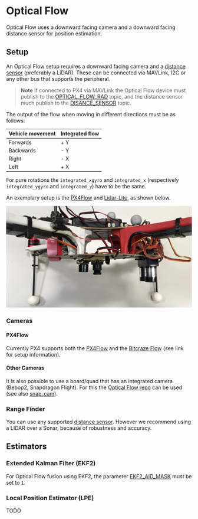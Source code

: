 # Optical Flow

Optical Flow uses a downward facing camera and a downward facing distance sensor for position estimation.

## Setup

An Optical Flow setup requires a downward facing camera and a [distance sensor](../sensor/rangefinders.md) (preferably a LiDAR).
These can be connected via MAVLink, I2C or any other bus that supports the peripheral.

> **Note** If connected to PX4 via MAVLink
  the Optical Flow device must publish to the [OPTICAL_FLOW_RAD](https://mavlink.io/en/messages/common.html#OPTICAL_FLOW_RAD) topic,
  and the distance sensor much publish to the [DISANCE_SENSOR](https://mavlink.io/en/messages/common.html#DISTANCE_SENSOR) topic.

The output of the flow when moving in different directions must be as follows:

| Vehicle movement | Integrated flow |
| -- | -- |
| Forwards | + Y |
| Backwards | - Y |
| Right | - X |
| Left | + X |

For pure rotations the `integrated_xgyro` and `integrated_x` (respectively `integrated_ygyro` and `integrated_y`) have to be the same.

An exemplary setup is the [PX4Flow](../sensor/px4flow.md) and [Lidar-Lite](../sensor/lidar_lite.md), as shown below.

![Optical flow lidar attached](../../assets/hardware/sensors/optical_flow/flow_lidar_attached.jpg)


### Cameras

#### PX4Flow

Currently PX4 supports both the [PX4Flow](../sensor/px4flow.md) and the [Bitcraze Flow](../sensor/bitcraze_flow.md) (see link for setup information). 

#### Other Cameras

It is also possible to use a board/quad that has an integrated camera (Bebop2, Snapdragon Flight). 
For this the [Optical Flow repo](https://github.com/PX4/OpticalFlow) can be used (see also [snap_cam](https://github.com/PX4/snap_cam)).

### Range Finder

You can use any supported [distance sensor](../sensor/rangefinders.md).
However we recommend using a LIDAR over a Sonar, because of robustness and accuracy. 

## Estimators

### Extended Kalman Filter (EKF2)

For Optical Flow fusion using EKF2, the parameter [EKF2_AID_MASK](../advanced_config/parameter_reference.md#EKF2_AID_MASK) must be set to `1`.

### Local Position Estimator (LPE)

TODO

